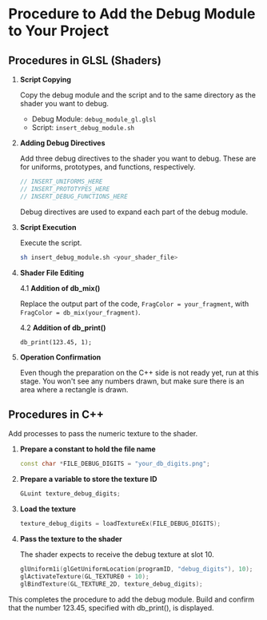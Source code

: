 # Procedure to Add the Debug Module to Your Project

## Procedures in GLSL (Shaders)

1. **Script Copying**

    Copy the debug module and the script and to the same directory as the shader you want to debug.
    
    - Debug Module: `debug_module_gl.glsl`
    - Script: `insert_debug_module.sh`

2. **Adding Debug Directives**

    Add three debug directives to the shader you want to debug. These are for uniforms, prototypes, and functions, respectively.

    ```glsl
    // INSERT_UNIFORMS_HERE
    // INSERT_PROTOTYPES_HERE
    // INSERT_DEBUG_FUNCTIONS_HERE
    ```

    Debug directives are used to expand each part of the debug module.

3. **Script Execution**

    Execute the script.

    ```bash
    sh insert_debug_module.sh <your_shader_file>
    ```

4. **Shader File Editing**

    4.1 **Addition of db_mix()**
    
    Replace the output part of the code, `FragColor = your_fragment`, with `FragColor = db_mix(your_fragment)`.

    4.2 **Addition of db_print()**
    
    `db_print(123.45, 1);`

5. **Operation Confirmation**

    Even though the preparation on the C++ side is not ready yet, run at this stage. You won't see any numbers drawn, but make sure there is an area where a rectangle is drawn.

## Procedures in C++

Add processes to pass the numeric texture to the shader.

1. **Prepare a constant to hold the file name**
    ```c++
    const char *FILE_DEBUG_DIGITS = "your_db_digits.png";
    ```

2. **Prepare a variable to store the texture ID**
    ```c++
    GLuint texture_debug_digits;
    ```

3. **Load the texture**
    ```c++
    texture_debug_digits = loadTextureEx(FILE_DEBUG_DIGITS);
    ```

4. **Pass the texture to the shader**

    The shader expects to receive the debug texture at slot 10.

    ```c++
    glUniform1i(glGetUniformLocation(programID, "debug_digits"), 10);
    glActivateTexture(GL_TEXTURE0 + 10);
    glBindTexture(GL_TEXTURE_2D, texture_debug_digits);
    ```

This completes the procedure to add the debug module. Build and confirm that the number 123.45, specified with db_print(), is displayed.

